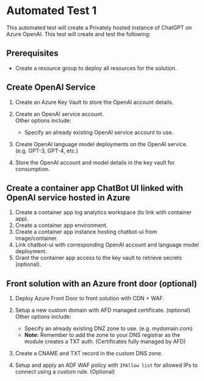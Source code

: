 # Automated Test 1

This automated test will create a Privately hosted instance of ChatGPT on Azure OpenAI. This test will create and test the following:

## Prerequisites

- Create a resource group to deploy all resources for the solution.  

## Create OpenAI Service

1. Create an Azure Key Vault to store the OpenAI account details.
2. Create an OpenAI service account.  
    Other options include:
    - Specify an already existing OpenAI service account to use.

3. Create OpenAI language model deployments on the OpenAI service. (e.g. GPT-3, GPT-4, etc.)
4. Store the OpenAI account and model details in the key vault for consumption.

## Create a container app ChatBot UI linked with OpenAI service hosted in Azure

1. Create a container app log analytics workspace (to link with container app).
2. Create a container app environment.
3. Create a container app instance hosting chatbot-ui from image/container.
4. Link chatbot-ui with corresponding OpenAI account and language model deployment.
5. Grant the container app access to the key vault to retrieve secrets (optional).

## Front solution with an Azure front door (optional)

1. Deploy Azure Front Door to front solution with CDN + WAF.
2. Setup a new custom domain with AFD managed certificate. (optional)
    Other options include:
    - Specify an already existing DNZ zone to use. (e.g. mydomain.com)
    - **Note:** Remember to add the zone to your DNS registrar as the module creates a TXT auth. (Certificates fully managed by AFD)

3. Create a CNAME and TXT record in the custom DNS zone.
4. Setup and apply an ADF WAF policy with `IPAllow list` for allowed IPs to connect using a custom rule. (Optional)

<!-- BEGIN_TF_DOCS -->

<!-- END_TF_DOCS -->